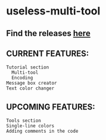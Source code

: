 # useless-multi-tool
## Find the releases [here](https://github.com/PizzaGod873/useless-multi-tool/releases)   
   
## CURRENT FEATURES:
```
Tutorial section   
  Multi-tool   
  Encoding
Message box creator
Text color changer
```
## UPCOMING FEATURES:
```
Tools section
Single-line colors
Adding comments in the code   
